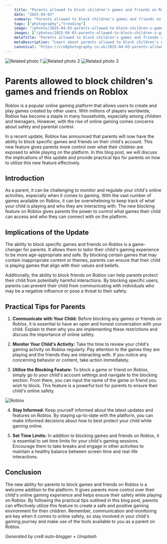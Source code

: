 ```yaml
---
    title: "Parents allowed to block children's games and friends on Roblox"
    date: "2025-04-03"
    summary: "Parents allowed to block children's games and friends on Roblox - A trending topic in photography."
    tags: ["photography","trending"]
    image: "/photos/2025-04-03-parents-allowed-to-block-children-s-games-and-friends-on-roblox-1.jpg"
    images: ["/photos/2025-04-03-parents-allowed-to-block-children-s-games-and-friends-on-roblox-1.jpg","/photos/2025-04-03-parents-allowed-to-block-children-s-games-and-friends-on-roblox-2.jpg","/photos/2025-04-03-parents-allowed-to-block-children-s-games-and-friends-on-roblox-3.jpg"]
    metaTitle: "Parents allowed to block children's games and friends on Roblox | Cre8 Photography"
    metaDescription: "Learn about parents allowed to block children's games and friends on roblox in photography with practical tips and insights."
    canonical: "https://cre8photography.co.uk/2025-04-03-parents-allowed-to-block-children-s-games-and-friends-on-roblox"
---
```



<div class="grid grid-cols-1 sm:grid-cols-2 md:grid-cols-3 gap-4">
  <img src="/photos/2025-04-03-parents-allowed-to-block-children-s-games-and-friends-on-roblox-1.jpg" alt="Related photo 1" class="w-full rounded-lg" />
<img src="/photos/2025-04-03-parents-allowed-to-block-children-s-games-and-friends-on-roblox-2.jpg" alt="Related photo 2" class="w-full rounded-lg" />
<img src="/photos/2025-04-03-parents-allowed-to-block-children-s-games-and-friends-on-roblox-3.jpg" alt="Related photo 3" class="w-full rounded-lg" />
</div>


# Parents allowed to block children's games and friends on Roblox

Roblox is a popular online gaming platform that allows users to create and play games created by other users. With millions of players worldwide, Roblox has become a staple in many households, especially among children and teenagers. However, with the rise of online gaming comes concerns about safety and parental control. 

In a recent update, Roblox has announced that parents will now have the ability to block specific games and friends on their child's account. This new feature gives parents more control over what their children are exposed to while playing on the platform. In this blog post, we will discuss the implications of this update and provide practical tips for parents on how to utilize this new feature effectively.

## Introduction

As a parent, it can be challenging to monitor and regulate your child's online activities, especially when it comes to gaming. With the vast number of games available on Roblox, it can be overwhelming to keep track of what your child is playing and who they are interacting with. The new blocking feature on Roblox gives parents the power to control what games their child can access and who they can connect with on the platform.

## Implications of the Update

The ability to block specific games and friends on Roblox is a game-changer for parents. It allows them to tailor their child's gaming experience to be more age-appropriate and safe. By blocking certain games that may contain inappropriate content or themes, parents can ensure that their child is playing games that align with their values and beliefs.

Additionally, the ability to block friends on Roblox can help parents protect their child from potentially harmful interactions. By blocking specific users, parents can prevent their child from communicating with individuals who may be a negative influence or pose a threat to their safety.

## Practical Tips for Parents

1. **Communicate with Your Child:** Before blocking any games or friends on Roblox, it is essential to have an open and honest conversation with your child. Explain to them why you are implementing these restrictions and discuss the importance of online safety.

2. **Monitor Your Child's Activity:** Take the time to review your child's gaming activity on Roblox regularly. Pay attention to the games they are playing and the friends they are interacting with. If you notice any concerning behavior or content, take action immediately.

3. **Utilize the Blocking Feature:** To block a game or friend on Roblox, simply go to your child's account settings and navigate to the blocking section. From there, you can input the name of the game or friend you wish to block. This feature is a powerful tool for parents to ensure their child's online safety.

![Roblox](/path/to/roblox-image.jpg)

4. **Stay Informed:** Keep yourself informed about the latest updates and features on Roblox. By staying up-to-date with the platform, you can make informed decisions about how to best protect your child while gaming online.

5. **Set Time Limits:** In addition to blocking games and friends on Roblox, it is essential to set time limits for your child's gaming sessions. Encourage them to take breaks and engage in other activities to maintain a healthy balance between screen time and real-life interactions.

## Conclusion

The new ability for parents to block games and friends on Roblox is a welcome addition to the platform. It gives parents more control over their child's online gaming experience and helps ensure their safety while playing on Roblox. By following the practical tips outlined in this blog post, parents can effectively utilize this feature to create a safe and positive gaming environment for their children. Remember, communication and monitoring are key when it comes to online safety, so stay involved in your child's gaming journey and make use of the tools available to you as a parent on Roblox.

*Generated by cre8 auto-blogger + Unsplash*
